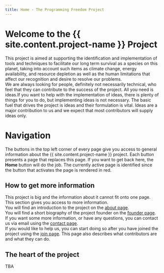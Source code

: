 ```yaml
---
title: Home - The Programming Freedom Project
---
```


<h1 class="title-style">Welcome to the {{ site.content.project-name }} Project</h1>

This project is aimed at supporting the identification and implementation of tools and techniques to facilitate our long term survival as a species on this planet, taking into account such items as climate change, energy availability, and resource depletion as well as the human limitations that affect our recognition and desire to resolve our problems.  
We are always looking for people, definitely not necessarily technical, who feel that they can contribute
to the success of the project. All you need is ideas.If you want to help with the implementation of ideas,
there is plenty of things for you to do, but implementing ideas is not necessary. The basic fuel that drives the project is ideas and their formulation is vital. Ideas are a major contribution to us and we expect that most contributors will supply ideas only.

# Navigation

The buttons in the top left corner of every page give you access to general information about the {{ site.content.project-name }} project. Each button presents a page that replaces this page. If you want to get back here, the **Home** button will do the job. The currently active page is identified since the button that activates the page is rendered in red.

## How to get more information

This project is big and the information about it cannot fit onto one page. This section gives you access to more information.  
You will find an introduction to the project on the [about page](/about.html).  
You will find a short biography of the project founder on the [founder page](/founder.html).  
If you want some more information, or have any questions, you can contact us via email using the [contact page](/contact.html).  
If you would like to help us, you can start doing so after you have joined the project using the [join page](/join.html). This page also describes what contributors are and what they can do.  

## The heart of the project

TBA
